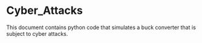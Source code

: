 # Cyber_Attacks
 This document contains python code that simulates a buck converter that is subject to cyber attacks.
